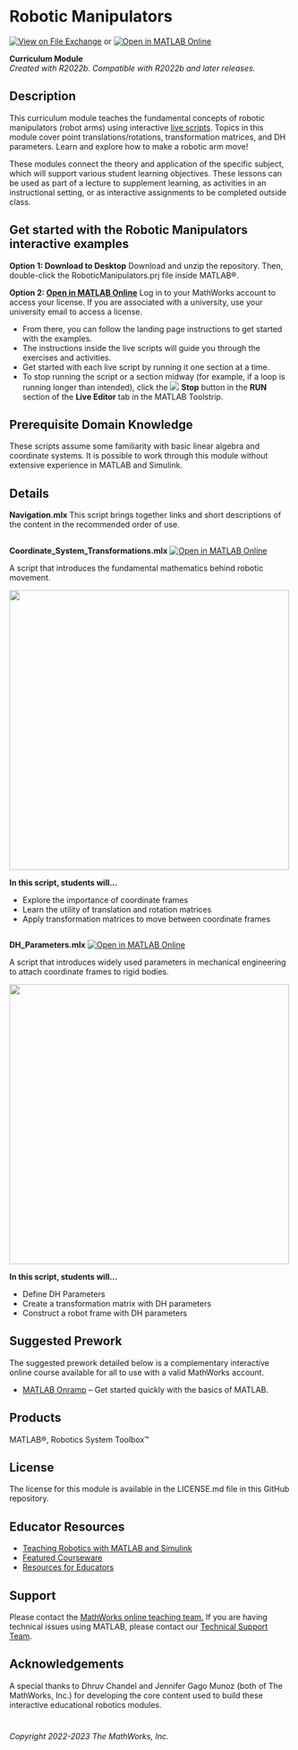 # Robotic Manipulators 
[![View <File Exchange Title> on File Exchange](https://www.mathworks.com/matlabcentral/images/matlab-file-exchange.svg)](https://www.mathworks.com/matlabcentral/fileexchange/130124-robotic-manipulators) or [![Open in MATLAB Online](https://www.mathworks.com/images/responsive/global/open-in-matlab-online.svg)](https://matlab.mathworks.com/open/github/v1?repo=MathWorks-Teaching-Resources/Robotic-Manipulators&project=Robotic-Manipulators.prj)

**Curriculum Module**  
_Created with R2022b. Compatible with R2022b and later releases._ 

## Description ##
This curriculum module teaches the fundamental concepts of robotic manipulators (robot arms) using interactive [live scripts](https://www.mathworks.com/products/matlab/live-editor.html). Topics in this module cover point translations/rotations, transformation matrices, and DH parameters. Learn and explore how to make a robotic arm move!

These modules connect the theory and application of the specific subject, which will support various student learning objectives. These lessons can be used as part of a lecture to supplement learning, as activities in an instructional setting, or as interactive assignments to be completed outside class.

## Get started with the Robotic Manipulators interactive examples ##

**Option 1: Download to Desktop** Download and unzip the repository. Then, double-click the RoboticManipulators.prj file inside MATLAB&reg;. 

**Option 2: [Open in MATLAB Online](https://matlab.mathworks.com/open/github/v1?repo=MathWorks-Teaching-Resources/Robotic-Manipulators&project=RoboticManipulators.prj)** Log in to your MathWorks account to access your license. If you are associated with a university, use your university email to access a license.

- From there, you can follow the landing page instructions to get started with the examples. 
- The instructions inside the live scripts will guide you through the exercises and activities. 
- Get started with each live script by running it one section at a time. 
- To stop running the script or a section midway (for example, if a loop is running longer than intended), click the <img src="https://user-images.githubusercontent.com/88841524/182219991-17ef7bf9-369b-4463-8de6-9e440ca3bc9b.png"> **Stop** button in the **RUN** section of the **Live Editor** tab in the MATLAB Toolstrip.

## Prerequisite Domain Knowledge ##
These scripts assume some familiarity with basic linear algebra and coordinate systems. It is possible to work through this module without extensive experience in MATLAB and Simulink.

## Details ##

**Navigation.mlx**
This script brings together links and short descriptions of the content in the recommended order of use.

## ##
**Coordinate_System_Transformations.mlx** [![Open in MATLAB Online](https://www.mathworks.com/images/responsive/global/open-in-matlab-online.svg)](https://matlab.mathworks.com/open/github/v1?repo=MathWorks-Teaching-Resources/Robotic-Manipulators&project=Robotic-Manipulators.prj&file=Coordinate_System_Transformations.mlx)

A script that introduces the fundamental mathematics behind robotic movement.

<img src="https://github-production-user-asset-6210df.s3.amazonaws.com/88105902/237849691-3f6448f3-0a8d-4ffd-a57b-3781e1fd3c01.png" width="500"> 

**In this script, students will...**
- Explore the importance of coordinate frames
- Learn the utility of translation and rotation matrices
- Apply transformation matrices to move between coordinate frames

## ##
**DH_Parameters.mlx** [![Open in MATLAB Online](https://www.mathworks.com/images/responsive/global/open-in-matlab-online.svg)](https://matlab.mathworks.com/open/github/v1?repo=MathWorks-Teaching-Resources/Robotic-Manipulators&project=Robotic-Manipulators.prj&file=DH_Parameters.mlx)

A script that introduces widely used parameters in mechanical engineering to attach coordinate frames to rigid bodies.

<img src="https://github-production-user-asset-6210df.s3.amazonaws.com/88105902/237849994-0c658430-19ea-4a7d-bd1e-5a9dec7aa7b1.png" width="500"> 

**In this script, students will...**
- Define DH Parameters
- Create a transformation matrix with DH parameters
- Construct a robot frame with DH parameters

## Suggested Prework ##
The suggested prework detailed below is a complementary interactive online course available for all to use with a valid MathWorks account.

* [MATLAB Onramp](https://matlabacademy.mathworks.com/details/matlab-onramp/gettingstarted) – Get started quickly with the basics of MATLAB.

## Products ##
MATLAB&reg;, Robotics System Toolbox&trade;

## License ##
The license for this module is available in the LICENSE.md file in this GitHub repository.

## Educator Resources ##
* [Teaching Robotics with MATLAB and Simulink](https://www.mathworks.com/campaigns/offers/next/teaching-robotics.html)
* [Featured Courseware](https://www.mathworks.com/academia/courseware/course-materials.html)
* [Resources for Educators](https://www.mathworks.com/academia/educators.html)

## Support ##
Please contact the <a href="mailto:onlineteaching@mathworks.com">MathWorks online teaching team.</a> If you are having technical issues using MATLAB, please contact our [Technical Support Team](https://www.mathworks.com/support/contact_us.html). 

## Acknowledgements ##
A special thanks to Dhruv Chandel and Jennifer Gago Munoz (both of The MathWorks, Inc.) for developing the core content used to build these interactive educational robotics modules. 

# #
_Copyright 2022-2023 The MathWorks, Inc._
